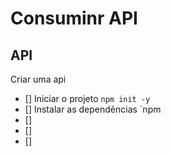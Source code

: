 #   Consuminr API


##  API

Criar uma api
-  []  Iniciar o projeto `npm init -y`
-  []  Instalar as dependências `npm
-  []  
-  []  
-  []  

##

##